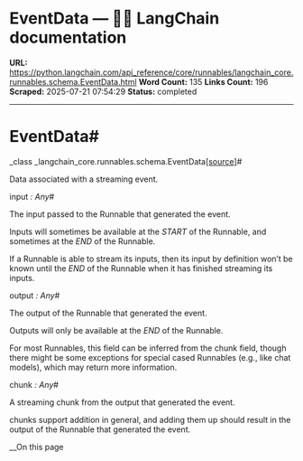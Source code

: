 # EventData — 🦜🔗 LangChain  documentation

**URL:** https://python.langchain.com/api_reference/core/runnables/langchain_core.runnables.schema.EventData.html
**Word Count:** 135
**Links Count:** 196
**Scraped:** 2025-07-21 07:54:29
**Status:** completed

---

# EventData\#

_class _langchain\_core.runnables.schema.EventData[\[source\]](https://python.langchain.com/api_reference/_modules/langchain_core/runnables/schema.html#EventData)\#     

Data associated with a streaming event.

input _: Any_\#     

The input passed to the Runnable that generated the event.

Inputs will sometimes be available at the _START_ of the Runnable, and sometimes at the _END_ of the Runnable.

If a Runnable is able to stream its inputs, then its input by definition won’t be known until the _END_ of the Runnable when it has finished streaming its inputs.

output _: Any_\#     

The output of the Runnable that generated the event.

Outputs will only be available at the _END_ of the Runnable.

For most Runnables, this field can be inferred from the chunk field, though there might be some exceptions for special cased Runnables \(e.g., like chat models\), which may return more information.

chunk _: Any_\#     

A streaming chunk from the output that generated the event.

chunks support addition in general, and adding them up should result in the output of the Runnable that generated the event.

__On this page